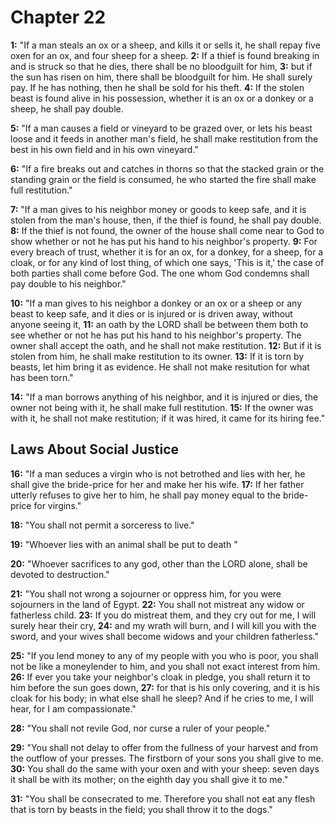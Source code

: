 # Chapter 22

**1:** "If a man steals an ox or a sheep, and kills it or sells it, he shall repay five oxen for an ox, and four sheep for a sheep.
**2:** If a thief is found breaking in and is struck so that he dies, there shall be no bloodguilt for him,
**3:** but if the sun has risen on him, there shall be bloodguilt for him. He shall surely pay. If he has nothing, then he shall be sold for his theft.
**4:** If the stolen beast is found alive in his possession, whether it is an ox or a donkey or a sheep, he shall pay double.

**5:** "If a man causes a field or vineyard to be grazed over, or lets his beast loose and it feeds in another man's field, he shall make restitution from the best in his own field and in his own vineyard."

**6:** "If a fire breaks out and catches in thorns so that the stacked grain or the standing grain or the field is consumed, he who started the fire shall make full restitution."

**7:** "If a man gives to his neighbor money or goods to keep safe, and it is stolen from the man's house, then, if the thief is found, he shall pay double.
**8:** If the thief is not found, the owner of the house shall come near to God to show whether or not he has put his hand to his neighbor's property.
**9:** For every breach of trust, whether it is for an ox, for a donkey, for a sheep, for a cloak, or for any kind of lost thing, of which one says, 'This is it,' the case of both parties shall come before God. The one whom God condemns shall pay double to his neighbor."

**10:** "If a man gives to his neighbor a donkey or an ox or a sheep or any beast to keep safe, and it dies or is injured or is driven away, without anyone seeing it,
**11:** an oath by the LORD shall be between them both to see whether or not he has put his hand to his neighbor's property. The owner shall accept the oath, and he shall not make restitution.
**12:** But if it is stolen from him, he shall make restitution to its owner.
**13:** If it is torn by beasts, let him bring it as evidence. He shall not make resitution for what has been torn."

**14:** "If a man borrows anything of his neighbor, and it is injured or dies, the owner not being with it, he shall make full restitution.
**15:** If the owner was with it, he shall not make restitution; if it was hired, it came for its hiring fee."

## Laws About Social Justice

**16:** "If a man seduces a virgin who is not betrothed and lies with her, he shall give the bride-price for her and make her his wife.
**17:** If her father utterly refuses to give her to him, he shall pay money equal to the bride-price for virgins."

**18:** "You shall not permit a sorceress to live."

**19:** "Whoever lies with an animal shall be put to death "

**20:** "Whoever sacrifices to any god, other than the LORD alone, shall be devoted to destruction."

**21:** "You shall not wrong a sojourner or oppress him, for you were sojourners in the land of Egypt.
**22:** You shall not mistreat any widow or fatherless child.
**23:** If you do mistreat them, and they cry out for me, I will surely hear their cry,
**24:** and my wrath will burn, and I will kill you with the sword, and your wives shall become widows and your children fatherless."

**25:** "If you lend money to any of my people with you who is poor, you shall not be like a moneylender to him, and you shall not exact interest from him.
**26:** If ever you take your neighbor's cloak in pledge, you shall return it to him before the sun goes down,
**27:** for that is his only covering, and it is his cloak for his body; in what else shall he sleep? And if he cries to me, I will hear, for I am compassionate."

**28:** "You shall not revile God, nor curse a ruler of your people."

**29:** "You shall not delay to offer from the fullness of your harvest and from the outflow of your presses. The firstborn of your sons you shall give to me.
**30:** You shall do the same with your oxen and with your sheep: seven days it shall be with its mother; on the eighth day you shall give it to me."

**31:** "You shall be consecrated to me. Therefore you shall not eat any flesh that is torn by beasts in the field; you shall throw it to the dogs."
